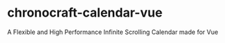 # chronocraft-calendar-vue
A Flexible and High Performance Infinite Scrolling Calendar made for Vue
